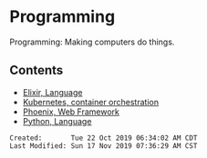 # Programming

Programming: Making computers do things.

## Contents

- [Elixir, Language](./elixir/)
- [Kubernetes, container orchestration](./kubernetes/)
- [Phoenix, Web Framework](./phoenix/)
- [Python, Language](./python/)

```
Created:       Tue 22 Oct 2019 06:34:02 AM CDT
Last Modified: Sun 17 Nov 2019 07:36:29 AM CST
```
